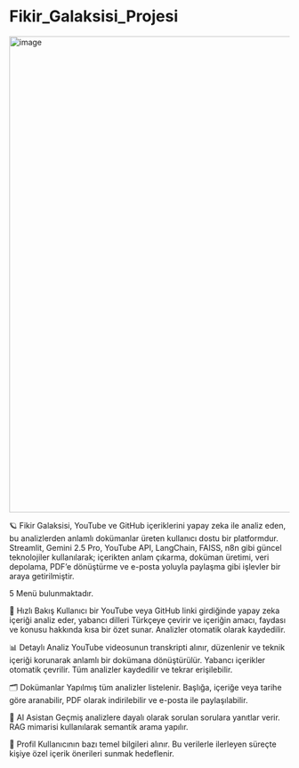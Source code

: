 # Fikir_Galaksisi_Projesi
<img width="1535" height="856" alt="image" src="https://github.com/user-attachments/assets/38178431-16e8-4104-bfa2-98b8bff5f695" />

🪐 Fikir Galaksisi, YouTube ve GitHub içeriklerini yapay zeka ile analiz eden, bu analizlerden anlamlı dokümanlar üreten kullanıcı dostu bir platformdur.
Streamlit, Gemini 2.5 Pro, YouTube API, LangChain, FAISS, n8n gibi güncel teknolojiler kullanılarak; içerikten anlam çıkarma, doküman üretimi, veri depolama, PDF’e dönüştürme ve e-posta yoluyla paylaşma gibi işlevler bir araya getirilmiştir.

5 Menü bulunmaktadır.

🚀 Hızlı Bakış
Kullanıcı bir YouTube veya GitHub linki girdiğinde yapay zeka içeriği analiz eder, yabancı dilleri Türkçeye çevirir ve içeriğin amacı, faydası ve konusu hakkında kısa bir özet sunar. Analizler otomatik olarak kaydedilir.

📊 Detaylı Analiz
YouTube videosunun transkripti alınır, düzenlenir ve teknik içeriği korunarak anlamlı bir dokümana dönüştürülür. Yabancı içerikler otomatik çevrilir. Tüm analizler kaydedilir ve tekrar erişilebilir.

🗂️ Dokümanlar
Yapılmış tüm analizler listelenir. Başlığa, içeriğe veya tarihe göre aranabilir, PDF olarak indirilebilir ve e-posta ile paylaşılabilir.

🤖 AI Asistan
Geçmiş analizlere dayalı olarak sorulan sorulara yanıtlar verir. RAG mimarisi kullanılarak semantik arama yapılır.

👤 Profil
Kullanıcının bazı temel bilgileri alınır. Bu verilerle ilerleyen süreçte kişiye özel içerik önerileri sunmak hedeflenir.
